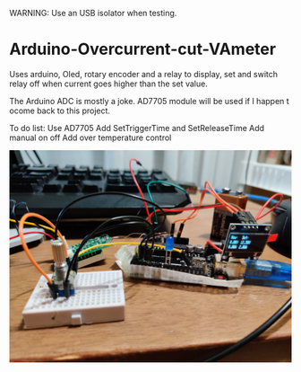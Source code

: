 WARNING: Use an USB isolator when testing.

# Arduino-Overcurrent-cut-VAmeter
Uses arduino, Oled, rotary encoder and a relay to display, set and switch relay off when current goes higher than the set value.

The Arduino ADC is mostly a joke. AD7705 module will be used if I happen t ocome back to this project.

To do list:
Use AD7705
Add SetTriggerTime and SetReleaseTime 
Add manual on off
Add over temperature control

<img src="https://raw.githubusercontent.com/Fireflaker/Arduino-Overcurrent-cut-VAmeter/master/IMG_20200124_202221.jpg" width="1000" >
